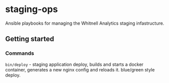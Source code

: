 # staging-ops

Ansible playbooks for managing the Whitnell Analytics staging infastructure.

## Getting started

### Commands

`bin/deploy` - staging application deploy, builds and starts a docker container, generates a new nginx config and reloads it. blue/green style deploy.

